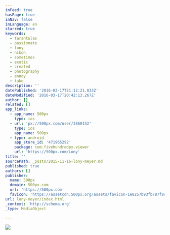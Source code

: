 ```yaml
---
inFeed: true
hasPage: true
inNav: false
inLanguage: en
starred: true
keywords:
  - tarantulas
  - passionate
  - lony
  - nikon
  - sometimes
  - exotic
  - created
  - photography
  - annoy
  - take
description: ''
datePublished: '2016-03-17T21:12:21.833Z'
dateModified: '2016-03-17T20:42:13.267Z'
author: []
related: []
app_links:
  - app_name: 500px
    type: ios
  - url: 'px://500px.com/user/3860152'
    type: ios
    app_name: 500px
  - type: android
    app_store_id: '471965292'
    package: com.fivehundredpx.viewer
    url: 'https://500px.com/Lony'
title: ''
sourcePath: _posts/2015-11-16-lony-meyer.md
published: true
authors: []
publisher:
  name: 500px
  domain: 500px.com
  url: 'https://500px.com'
  favicon: 'https://assetcdn.500px.org/assets/favicon-1e8257b93fb787f8ceb66b5522ee853c.ico'
url: lony-meyer/index.html
_context: 'http://schema.org'
_type: MediaObject

---
```

![](https://s3-us-west-2.amazonaws.com/the-grid-img/p/ad247c34973bd4e652de4bd8677d7863ca691e34.png)

[][0]

[0]: null